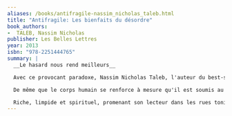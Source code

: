 ```yaml
---
aliases: /books/antifragile-nassim_nicholas_taleb.html
title: "Antifragile: Les bienfaits du désordre"
book_authors:
-  TALEB, Nassim Nicholas
publisher: Les Belles Lettres
year: 2013
isbn: "978-2251444765"
summary: |
  __Le hasard nous rend meilleurs__

  Avec ce provocant paradoxe, Nassim Nicholas Taleb, l'auteur du best-seller Le Cygne Noir, nous offre un enseignement d'une portée révolutionnaire: comment non seulement surmonter les cataclysmes de notre temps ces Cygnes Noirs qui fondent sur un homme, une culture, une civilisation, les bouleversent et les réduisent à néant, mais en faire une source de bienfaits.

  De même que le corps humain se renforce à mesure qu'il est soumis au stress et à l'effort, de même que les mouvements populaires grandissent lorsqu ils sont réprimés, de même le vivant en général se développe d'autant mieux qu'il est confronté à des facteurs de désordre, de volatilité ou à quoi que ce soit à même de le troubler. Cette faculté à non seulement tirer profit du chaos mais à en avoir besoin pour devenir meilleur est « l'antifragile », à l'image de l'antique Hydre de Lerne dont les têtes se multipliaient à mesure qu elles étaient coupées.

  Riche, limpide et spirituel, promenant son lecteur dans les rues tonitruantes de Brooklyn, les chemins de la pensée antique, les dédales de l'affaire Kerviel, de la « gauche caviar » ou les méandres des neurosciences avec autant d'aisance et de légèreté profonde, ce livre, dont la science n'est jamais sans conscience, laisse une question en suspens: êtes-vous prêt à devenir antifragile?
---
```

